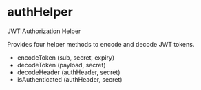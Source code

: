 # authHelper
JWT Authorization Helper

Provides four helper methods to encode and decode JWT tokens.

  * encodeToken (sub, secret, expiry)
  * decodeToken (payload, secret)
  * decodeHeader (authHeader, secret)  
  * isAuthenticated (authHeader, secret)
